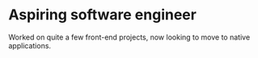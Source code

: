 # Aspiring software engineer

Worked on quite a few front-end projects, now looking to move to native applications.